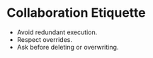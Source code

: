 # Collaboration Etiquette
- Avoid redundant execution.
- Respect overrides.
- Ask before deleting or overwriting.

<!-- linked feature: memory bank -->
<!-- linked feature: pipelines -->
<!-- linked feature: agents -->